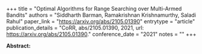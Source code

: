 +++
title = "Optimal Algorithms for Range Searching over Multi-Armed Bandits"
authors = "Siddharth Barman, Ramakrishnan Krishnamurthy, Saladi Rahul"
paper_link = "https://arxiv.org/abs/2105.01390"
entrytype = "article"
publication_details = "CoRR, abs/2105.01390, 2021, url: <a href='https://arxiv.org/abs/2105.01390' target='_blank'>https://arxiv.org/abs/2105.01390</a>."
conference_date = "2021"
notes = ""
+++

<b>Abstract:</b>
